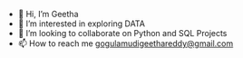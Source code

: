 - 👋 Hi, I’m Geetha
- 👀 I’m interested in exploring DATA
- 💞️ I’m looking to collaborate on Python and SQL Projects
- 📫 How to reach me gogulamudigeethareddy@gmail.com

<!---
gogulamudigeethareddy/gogulamudigeethareddy is a ✨ special ✨ repository because its `README.md` (this file) appears on your GitHub profile.
You can click the Preview link to take a look at your changes.
--->
